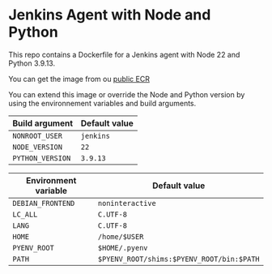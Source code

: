 # Jenkins Agent with Node and Python

This repo contains a Dockerfile for a Jenkins agent with Node 22 and Python 3.9.13.

You can get the image from ou [public ECR](https://gallery.ecr.aws/psycle/jenkins-agent-node-python)

You can extend this image or override the Node and Python version by using the environnement variables and build arguments.

| Build argument   | Default value |
| ---------------- | ------------- |
| `NONROOT_USER`   | `jenkins`     |
| `NODE_VERSION`   | `22`          |
| `PYTHON_VERSION` | `3.9.13`      |

| Environment variable | Default value                             |
| -------------------- | ----------------------------------------- |
| `DEBIAN_FRONTEND`    | `noninteractive`                          |
| `LC_ALL`             | `C.UTF-8`                                 |
| `LANG`               | `C.UTF-8`                                 |
| `HOME`               | `/home/$USER`                             |
| `PYENV_ROOT`         | `$HOME/.pyenv`                            |
| `PATH`               | `$PYENV_ROOT/shims:$PYENV_ROOT/bin:$PATH` |

